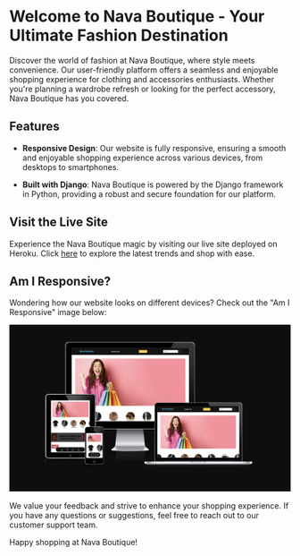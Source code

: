 # Welcome to Nava Boutique - Your Ultimate Fashion Destination

Discover the world of fashion at Nava Boutique, where style meets convenience. Our user-friendly platform offers a seamless and enjoyable shopping experience for clothing and accessories enthusiasts. Whether you're planning a wardrobe refresh or looking for the perfect accessory, Nava Boutique has you covered.

## Features

- **Responsive Design**: Our website is fully responsive, ensuring a smooth and enjoyable shopping experience across various devices, from desktops to smartphones.

- **Built with Django**: Nava Boutique is powered by the Django framework in Python, providing a robust and secure foundation for our platform.

## Visit the Live Site

Experience the Nava Boutique magic by visiting our live site deployed on Heroku. Click [here](https://nova-python-shop-bcd50c116716.herokuapp.com/) to explore the latest trends and shop with ease.

## Am I Responsive?

Wondering how our website looks on different devices? Check out the "Am I Responsive" image below:

![Am I Responsive Image](img/1.png)

We value your feedback and strive to enhance your shopping experience. If you have any questions or suggestions, feel free to reach out to our customer support team.

Happy shopping at Nava Boutique!
